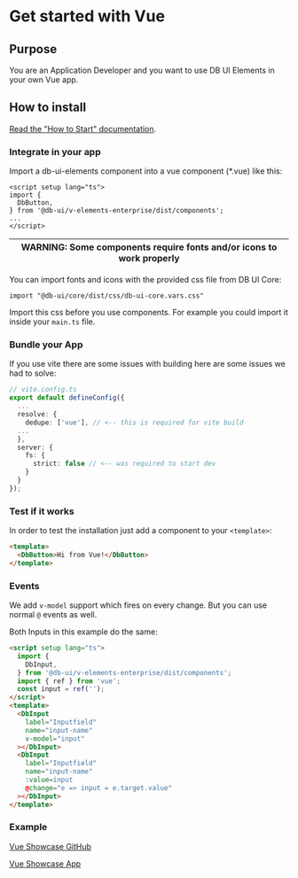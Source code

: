 # Get started with Vue

## Purpose

You are an Application Developer and you want to use DB UI Elements in your own Vue app.

## How to install

[Read the "How to Start" documentation](https://github.com/db-ui/elements/blob/main/doc/howto-start.md).


### Integrate in your app


Import a db-ui-elements component into a vue component (*.vue) like this:

```vue
<script setup lang="ts">
import {
  DbButton,
} from '@db-ui/v-elements-enterprise/dist/components';
...
</script>
```

| WARNING: Some components require fonts and/or icons to work properly |
| --- |
 You can import fonts and icons with the provided css file from DB UI Core:

``import "@db-ui/core/dist/css/db-ui-core.vars.css"``

Import this css before you use components. For example you could import it inside your ``main.ts`` file.

### Bundle your App

If you use vite there are some issues with building here are some issues we had to solve:

````typescript
// vite.config.ts
export default defineConfig({
  ...
  resolve: {
    dedupe: ['vue'], // <-- this is required for vite build
  ...
  },
  server: {
    fs: {
      strict: false // <-- was required to start dev
    }
  }
});
````


### Test if it works

In order to test the installation just add a component to your ``<template>``:

```html
<template>
  <DbButton>Hi from Vue!</DbButton>
</template>
```

### Events

We add `v-model` support which fires on every change.
But you can use normal `@` events as well.

Both Inputs in this example do the same:

````html
<script setup lang="ts">
  import {
    DbInput,
  } from '@db-ui/v-elements-enterprise/dist/components';
  import { ref } from 'vue';
  const input = ref('');
</script>
<template>
  <DbInput
    label="Inputfield"
    name="input-name"
    v-model="input"
  ></DbInput>
  <DbInput
    label="Inputfield"
    name="input-name"
    :value=input 
    @change="e => input = e.target.value"
  ></DbInput>  
</template>
````


### Example

[Vue Showcase GitHub](https://github.com/db-ui/elements/tree/main/showcase/vue-showcase)

[Vue Showcase App](htthttps://db-ui.github.io/elements/vue-showcase/)
